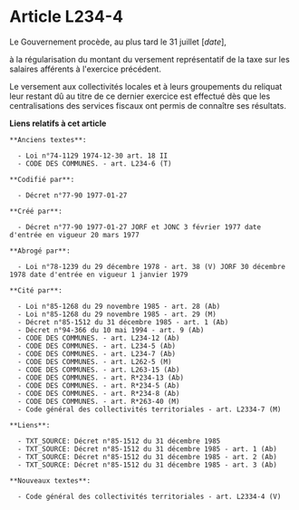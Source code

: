 # Article L234-4

Le Gouvernement procède, au plus tard le 31 juillet [*date*],

à la régularisation du montant du versement représentatif de la taxe sur les salaires afférents à l'exercice précédent. 

Le versement aux collectivités locales et à leurs groupements du reliquat leur restant dû au titre de ce dernier exercice est
effectué dès que les centralisations des services fiscaux ont permis de connaître ses résultats.

**Liens relatifs à cet article**

	**Anciens textes**:

	  - Loi n°74-1129 1974-12-30 art. 18 II
	  - CODE DES COMMUNES. - art. L234-6 (T)

	**Codifié par**:

	  - Décret n°77-90 1977-01-27

	**Créé par**:

	  - Décret n°77-90 1977-01-27 JORF et JONC 3 février 1977 date d'entrée en vigueur 20 mars 1977

	**Abrogé par**:

	  - Loi n°78-1239 du 29 décembre 1978 - art. 38 (V) JORF 30 décembre 1978 date d'entrée en vigueur 1 janvier 1979

	**Cité par**:

	  - Loi n°85-1268 du 29 novembre 1985 - art. 28 (Ab)
	  - Loi n°85-1268 du 29 novembre 1985 - art. 29 (M)
	  - Décret n°85-1512 du 31 décembre 1985 - art. 1 (Ab)
	  - Décret n°94-366 du 10 mai 1994 - art. 9 (Ab)
	  - CODE DES COMMUNES. - art. L234-12 (Ab)
	  - CODE DES COMMUNES. - art. L234-5 (Ab)
	  - CODE DES COMMUNES. - art. L234-7 (Ab)
	  - CODE DES COMMUNES. - art. L262-5 (M)
	  - CODE DES COMMUNES. - art. L263-15 (Ab)
	  - CODE DES COMMUNES. - art. R*234-13 (Ab)
	  - CODE DES COMMUNES. - art. R*234-5 (Ab)
	  - CODE DES COMMUNES. - art. R*234-8 (Ab)
	  - CODE DES COMMUNES. - art. R*263-40 (M)
	  - Code général des collectivités territoriales - art. L2334-7 (M)

	**Liens**:

	  - TXT_SOURCE: Décret n°85-1512 du 31 décembre 1985
	  - TXT_SOURCE: Décret n°85-1512 du 31 décembre 1985 - art. 1 (Ab)
	  - TXT_SOURCE: Décret n°85-1512 du 31 décembre 1985 - art. 2 (Ab)
	  - TXT_SOURCE: Décret n°85-1512 du 31 décembre 1985 - art. 3 (Ab)

	**Nouveaux textes**:

	  - Code général des collectivités territoriales - art. L2334-4 (V)
